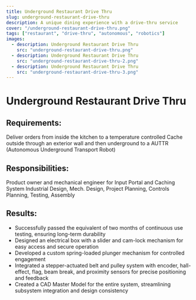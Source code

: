 ```yaml
---
title: Underground Restaurant Drive Thru
slug: underground-restaurant-drive-thru
description: A unique dining experience with a drive-thru service
cover: "/underground-restaurant-drive-thru.png"
tags: ["restaurant", "drive-thru", "autonomous", "robotics"]
images:
  - description: Underground Restaurant Drive Thru
    src: "underground-restaurant-drive-thru.png"
  - description: Underground Restaurant Drive Thru
    src: "underground-restaurant-drive-thru-2.png"
  - description: Underground Restaurant Drive Thru
    src: "underground-restaurant-drive-thru-3.png"
---
```


# Underground Restaurant Drive Thru

## Requirements:

Deliver orders from inside the kitchen to a temperature controlled Cache outside through an exterior wall and then underground to a AUTTR (Autonomous Underground Transport Robot)

## Responsibilities:

Product owner and mechanical engineer for Input Portal and Caching System
Industrial Design, Mech. Design, Project Planning, Controls Planning,
Testing, Assembly

## Results:

* Successfully passed the equivalent of two months of
continuous use testing, ensuring long-term durability
* Designed an electrical box with a slider and cam-lock
mechanism for easy access and secure operation
* Developed a custom spring-loaded plunger mechanism for
controlled engagement
* Integrated a stepper-actuated belt and pulley system with
encoder, hall-effect, flag, beam break, and proximity sensors for
precise positioning and feedback
* Created a CAD Master Model for the entire system, streamlining
subsystem integration and design consistency
